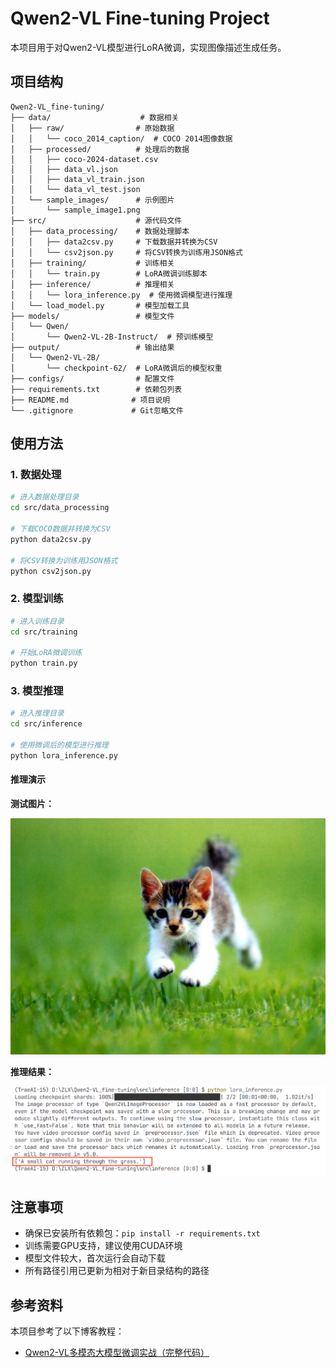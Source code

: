 # Qwen2-VL Fine-tuning Project

本项目用于对Qwen2-VL模型进行LoRA微调，实现图像描述生成任务。

## 项目结构

```
Qwen2-VL_fine-tuning/
├── data/                    # 数据相关
│   ├── raw/                # 原始数据
│   │   └── coco_2014_caption/  # COCO 2014图像数据
│   ├── processed/          # 处理后的数据
│   │   ├── coco-2024-dataset.csv
│   │   ├── data_vl.json
│   │   ├── data_vl_train.json
│   │   └── data_vl_test.json
│   └── sample_images/      # 示例图片
│       └── sample_image1.png
├── src/                    # 源代码文件
│   ├── data_processing/    # 数据处理脚本
│   │   ├── data2csv.py     # 下载数据并转换为CSV
│   │   └── csv2json.py     # 将CSV转换为训练用JSON格式
│   ├── training/           # 训练相关
│   │   └── train.py        # LoRA微调训练脚本
│   ├── inference/          # 推理相关
│   │   └── lora_inference.py  # 使用微调模型进行推理
│   └── load_model.py       # 模型加载工具
├── models/                 # 模型文件
│   └── Qwen/
│       └── Qwen2-VL-2B-Instruct/  # 预训练模型
├── output/                 # 输出结果
│   └── Qwen2-VL-2B/
│       └── checkpoint-62/  # LoRA微调后的模型权重
├── configs/                # 配置文件
├── requirements.txt        # 依赖包列表
├── README.md              # 项目说明
└── .gitignore             # Git忽略文件
```

## 使用方法

### 1. 数据处理
```bash
# 进入数据处理目录
cd src/data_processing

# 下载COCO数据并转换为CSV
python data2csv.py

# 将CSV转换为训练用JSON格式
python csv2json.py
```

### 2. 模型训练
```bash
# 进入训练目录
cd src/training

# 开始LoRA微调训练
python train.py
```

### 3. 模型推理
```bash
# 进入推理目录
cd src/inference

# 使用微调后的模型进行推理
python lora_inference.py
```

#### 推理演示

**测试图片：**

![测试图片](data/md/1.jpg)

**推理结果：**

![控制台输出](data/md/console.png)


## 注意事项

- 确保已安装所有依赖包：`pip install -r requirements.txt`
- 训练需要GPU支持，建议使用CUDA环境
- 模型文件较大，首次运行会自动下载
- 所有路径引用已更新为相对于新目录结构的路径

## 参考资料

本项目参考了以下博客教程：
- [Qwen2-VL多模态大模型微调实战（完整代码）](https://blog.csdn.net/SoulmateY/article/details/143807035)
